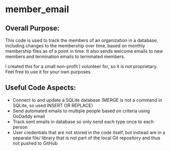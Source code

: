 # member_email

## Overall Purpose:
This code is used to track the members of an organization in a database, including changes to the membership over time, based on monthly membership files as of a point in time. It also sends welcome emails to new members and termination emails to terminated members.

I created this for a small non-profit I volunteer for, so it is not proprietary.  Feel free to use it for your own purposes.

## Useful Code Aspects:
<ul>
   <li>Connect to and update a SQLite database (MERGE is not a command in SQLite, so used INSERT OR REPLACE)</li>
   <li>Send automated emails to multiple people based on criteria using GoDaddy email</li>
   <li>Track sent emails in database so only send each type once to each person</li>
   <li>User credentials that are not stored in the code itself, but instead are in a separate file/ library that is not part of the local Git repository and thus not pushed to GitHub</li>
</ul>
